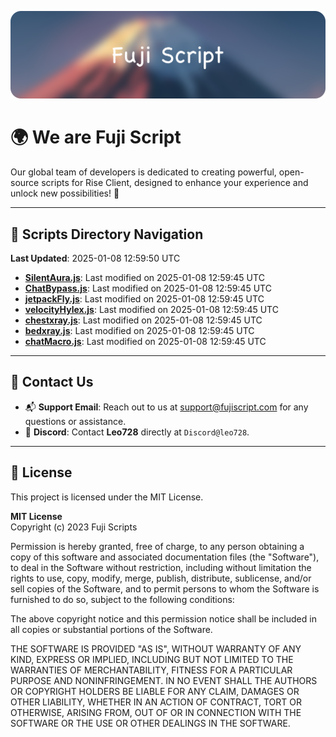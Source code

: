 ![Banner](.github/b.webp)

# 🌍 **We are Fuji Script**

Our global team of developers is dedicated to creating powerful, open-source scripts for Rise Client, designed to enhance your experience and unlock new possibilities! 🌟

---
<!-- SCRIPTS_NAVIGATION_START -->
## 📂 **Scripts Directory Navigation**

**Last Updated**: 2025-01-08 12:59:50 UTC

- **[SilentAura.js](scripts/SilentAura.js)**: Last modified on 2025-01-08 12:59:45 UTC
- **[ChatBypass.js](scripts/ChatBypass.js)**: Last modified on 2025-01-08 12:59:45 UTC
- **[jetpackFly.js](scripts/jetpackFly.js)**: Last modified on 2025-01-08 12:59:45 UTC
- **[velocityHylex.js](scripts/velocityHylex.js)**: Last modified on 2025-01-08 12:59:45 UTC
- **[chestxray.js](scripts/chestxray.js)**: Last modified on 2025-01-08 12:59:45 UTC
- **[bedxray.js](scripts/bedxray.js)**: Last modified on 2025-01-08 12:59:45 UTC
- **[chatMacro.js](scripts/chatMacro.js)**: Last modified on 2025-01-08 12:59:45 UTC

<!-- SCRIPTS_NAVIGATION_END -->

---

## 💬 **Contact Us**  
- 📬 **Support Email**: Reach out to us at [support@fujiscript.com](mailto:support@fujiscript.com) for any questions or assistance.  
- 💬 **Discord**: Contact **Leo728** directly at `Discord@leo728`.

---

## 📜 **License**

This project is licensed under the MIT License.  

**MIT License**  
Copyright (c) 2023 Fuji Scripts  

Permission is hereby granted, free of charge, to any person obtaining a copy of this software and associated documentation files (the "Software"), to deal in the Software without restriction, including without limitation the rights to use, copy, modify, merge, publish, distribute, sublicense, and/or sell copies of the Software, and to permit persons to whom the Software is furnished to do so, subject to the following conditions:  

The above copyright notice and this permission notice shall be included in all copies or substantial portions of the Software.  

THE SOFTWARE IS PROVIDED "AS IS", WITHOUT WARRANTY OF ANY KIND, EXPRESS OR IMPLIED, INCLUDING BUT NOT LIMITED TO THE WARRANTIES OF MERCHANTABILITY, FITNESS FOR A PARTICULAR PURPOSE AND NONINFRINGEMENT. IN NO EVENT SHALL THE AUTHORS OR COPYRIGHT HOLDERS BE LIABLE FOR ANY CLAIM, DAMAGES OR OTHER LIABILITY, WHETHER IN AN ACTION OF CONTRACT, TORT OR OTHERWISE, ARISING FROM, OUT OF OR IN CONNECTION WITH THE SOFTWARE OR THE USE OR OTHER DEALINGS IN THE SOFTWARE.  

